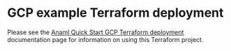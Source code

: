 # GCP example Terraform deployment

Please see the [Anaml Quick Start GCP Terraform deployment](https://www.anaml.io/docs/anaml-gcp-terraform-quick-start/) documentation page for information on using this Terraform project.

